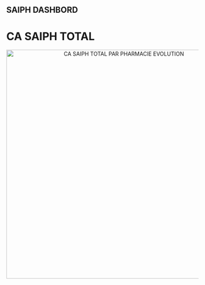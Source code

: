 ## SAIPH DASHBORD


# CA SAIPH TOTAL 
<div>
    <a href="https://plotly.com/~EzzedineFitouri/10/?share_key=7MXCH3qAK5ocaoPxDstNvW" target="_blank" title="CA SAIPH TOTAL PAR PHARMACIE EVOLUTION" style="display: block; text-align: center;"><img src="https://plotly.com/~EzzedineFitouri/10.png?share_key=7MXCH3qAK5ocaoPxDstNvW" alt="CA SAIPH TOTAL PAR PHARMACIE EVOLUTION" style="max-width: 100%;width: 600px;"  width="600" onerror="this.onerror=null;this.src='https://plotly.com/404.png';" /></a>
    <script data-plotly="EzzedineFitouri:10" sharekey-plotly="7MXCH3qAK5ocaoPxDstNvW" src="https://plotly.com/embed.js" async></script>
</div>
